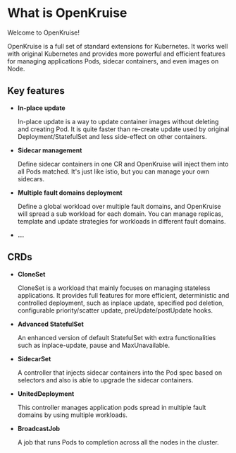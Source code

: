 # What is OpenKruise

Welcome to OpenKruise!

OpenKruise is a full set of standard extensions for Kubernetes. It works well with original Kubernetes and provides more powerful and efficient features for managing applications Pods, sidecar containers, and even images on Node.

## Key features

- **In-place update**

    In-place update is a way to update container images without deleting and creating Pod. It is quite faster than re-create update used by original Deployment/StatefulSet and less side-effect on other containers.

- **Sidecar management**

    Define sidecar containers in one CR and OpenKruise will inject them into all Pods matched. It's just like istio, but you can manage your own sidecars.

- **Multiple fault domains deployment**

    Define a global workload over multiple fault domains, and OpenKruise will spread a sub workload for each domain. You can manage replicas, template and update strategies for workloads in different fault domains.

- **...**

## CRDs

- **CloneSet**

    CloneSet is a workload that mainly focuses on managing stateless applications. It provides full features for more efficient, deterministic and controlled deployment, such as inplace update, specified pod deletion, configurable priority/scatter update, preUpdate/postUpdate hooks.

- **Advanced StatefulSet**

    An enhanced version of default StatefulSet with extra functionalities such as inplace-update, pause and MaxUnavailable.

- **SidecarSet**

    A controller that injects sidecar containers into the Pod spec based on selectors and also is able to upgrade the sidecar containers.

- **UnitedDeployment**

    This controller manages application pods spread in multiple fault domains by using multiple workloads.

- **BroadcastJob**

    A job that runs Pods to completion across all the nodes in the cluster.

